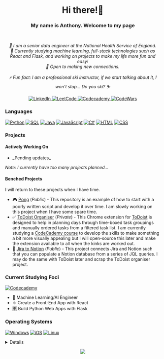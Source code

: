 <h1 align="center">Hi there!👋</h1>

<h3 align="center"><b>My name is Anthony. Welcome to my page</b></h3><br>
<p align="center">
    <i>
        🏦 I am a senior data engineer at the National Health Service of England.<br>
        🌱 Currently studying machine learning, full-stack technologies such as React and Flask, and working on projects to make my life more fun and easy!<br>
        👯 Open to making new connections.<br><br>
        ⚡ Fun fact: I am a professional ski instructor, if we start talking about it, I won't stop... Do you ski? ⛷️<br>
    </i><br>
    <a href="https://www.linkedin.com/in/anthony-bane">
        <img src="https://img.shields.io/badge/LinkedIn-blue?style=flat-square&logo=linkedin" alt="LinkedIn">
    </a>
    <a href="https://leetcode.com/AnthonyBane">
        <img src="https://img.shields.io/badge/LeetCode-blue?style=flat-square&logo=LeetCode" alt="LeetCode">
    </a>
    <a href="https://www.codecademy.com/profiles/AnthonyBane">
        <img src="https://img.shields.io/badge/Codecademy-blue?style=flat-square&logo=Codecademy" alt="Codecademy">
    </a>
    <a href="https://www.codewars.com/users/AnthonyBane">
        <img src="https://img.shields.io/badge/Codewars-blue?style=flat-square&logo=codewars&logoColor=grey" alt="CodeWars">
    </a>
    
</p>


### Languages
[![Python](https://img.shields.io/badge/python-black?style=for-the-badge&logo=python)](https://github.com/AnthonyBane)
[![SQL](https://img.shields.io/badge/sql-black?style=for-the-badge&logo=mysql)](https://github.com/AnthonyBane)
[![Java](https://img.shields.io/badge/java-black?style=for-the-badge&logo=openjdk)](https://github.com/AnthonyBane)
[![JavaScript](https://img.shields.io/badge/JavaScript-black?style=for-the-badge&logo=JavaScript)](https://github.com/AnthonyBane)
[![C#](https://img.shields.io/badge/c%23-black?style=for-the-badge&logo=Csharp)](https://github.com/AnthonyBane)
[![HTML](https://img.shields.io/badge/HTML-black?style=for-the-badge&logo=HTML)](https://github.com/AnthonyBane) 
[![CSS](https://img.shields.io/badge/CSS-black?style=for-the-badge&logo=CSS)](https://github.com/AnthonyBane)


### Projects 

#### Actively Working On

<p>
    <ul>
        <li>
            _Pending updates_
        </li>
    </ul>
</p>

_Note: I currently have too many projects planned..._  

#### Benched Projects

I will return to these projects when I have time.

<p>
    <ul>    
        <li>🎮
            <a href="https://github.com/AnthonyBane/Pong">Pong</a> (<i>Public</i>)
            - This repository is an example of how to start with a poorly written script and develop it over time. I am slowly working on this project when I have some spare time.
        </li>
        <li>✅ 
            <a href="https://github.com/AnthonyBane/ToDoist-Organiser">ToDoist Organiser</a> (<i>Private</i>) - This Chrome extension for <a href="https://todoist.com/">ToDoist</a> is designed to help in planning days through time-boxed task groupings and manually ordered tasks from a filtered task list. I am currently studying a <a href="https://www.codecademy.com/enrolled/paths/build-web-apps-with-react">CodeCademy course</a> to develop the skills to make something a bit more visually appealing but I will open-source this later and make the extension available to all when the kinks are worked out.
        </li>
        <li>🤖 <a href="https://github.com/AnthonyBane/Jira-to-Notion">Jira to Notion</a> (<i>Public</i>) - This project connects Jira and Notion such that you can populate a Notion database from a series of JQL queries. I may do the same with ToDoist later and scrap the ToDoist organiser project.
        </li>
    </ul>
</p>

### Current Studying Foci

[![Codecademy](https://img.shields.io/badge/Codecademy-green?style=for-the-badge&logo=Codecademy)](https://www.codecademy.com/profiles/AnthonyBane)
<p>
  <ul>
    <li>🤖 Machine Learning/AI Engineer</li>
    <li>⚛️ Create a Front-End App with React</li>
    <li>🈸 Build Python Web Apps with Flask</li>
  </ul>
</p> 

### Operating Systems
[![Windows](https://img.shields.io/badge/Windows-blue?style=for-the-badge&logo=Windows)](https://github.com/AnthonyBane)
[![iOS](https://img.shields.io/badge/iOS-red?style=for-the-badge&logo=iOS)](https://github.com/AnthonyBane)
[![Linux](https://img.shields.io/badge/Linux-FCC624?style=for-the-badge&logo=linux&logoColor=black)](https://github.com/AnthonyBane)

<details>
<p align="center">
  <a href="https://github.com/AnthonyBane">
    <img src="http://github-profile-summary-cards.vercel.app/api/cards/profile-details?username=AnthonyBane&theme=transparent" />
  </a>
  <a href="https://github.com/AnthonyBane">
    <img src="https://github-readme-streak-stats.herokuapp.com/?user=AnthonyBane&hide_border=true&card_width=338&theme=transparent" />
  </a>
  <a href="https://github.com/AnthonyBane">
    <img src="http://github-profile-summary-cards.vercel.app/api/cards/stats?username=AnthonyBane&theme=transparent" />
  </a>
  <a href="https://github.com/AnthonyBane">
    <img src="https://github-readme-stats.vercel.app/api/top-langs/?username=AnthonyBane&langs_count=10&exclude_repo=&hide=&card_width=699&hide_border=true&theme=transparent" />
    <!-- <img src="https://github-readme-stats.vercel.app/api/top-langs/?username=AnthonyBane&langs_count=10&exclude_repo=&hide=jupyter%20notebook,vim%20script,cmake,makefile,batchfile,emacs%20lisp,css,html&layout=default&card_width=699&hide_border=true&theme=transparent" /> -->
  </a>
</p>
</details>

<p align="center">
  <a href="https://github.com/AnthonyBane">
    <img src="https://komarev.com/ghpvc/?username=AnthonyBane&color=blue&style=flat)" />
  </a>
</p>

<!--

Profile hugely inspired by - https://github.com/wervlad/ go check him out! Edit: 14/08/2023 - Account name changed or deleted. Can't link to him/her anymore.

Profile view counter from - https://github.com/antonkomarev/github-profile-views-counter

This is the template GitHub gives you, keeping it around for additional inspiration.

Here are some ideas to get you started:

- 🔭 I’m currently working on ...
- 🌱 I’m currently learning ...
- 👯 I’m looking to collaborate on ...
- 🤔 I’m looking for help with ...
- 💬 Ask me about ...
- 📫 How to reach me: ...
- 😄 Pronouns: ...
- ⚡ Fun fact: ...

-->
